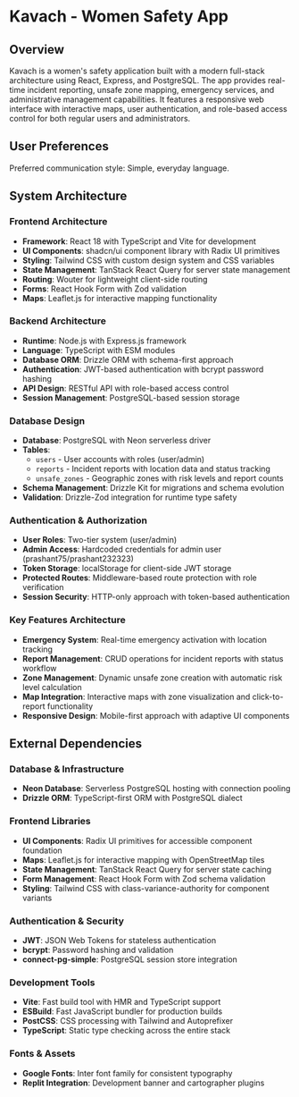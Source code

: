 # Kavach - Women Safety App

## Overview

Kavach is a women's safety application built with a modern full-stack architecture using React, Express, and PostgreSQL. The app provides real-time incident reporting, unsafe zone mapping, emergency services, and administrative management capabilities. It features a responsive web interface with interactive maps, user authentication, and role-based access control for both regular users and administrators.

## User Preferences

Preferred communication style: Simple, everyday language.

## System Architecture

### Frontend Architecture
- **Framework**: React 18 with TypeScript and Vite for development
- **UI Components**: shadcn/ui component library with Radix UI primitives
- **Styling**: Tailwind CSS with custom design system and CSS variables
- **State Management**: TanStack React Query for server state management
- **Routing**: Wouter for lightweight client-side routing
- **Forms**: React Hook Form with Zod validation
- **Maps**: Leaflet.js for interactive mapping functionality

### Backend Architecture
- **Runtime**: Node.js with Express.js framework
- **Language**: TypeScript with ESM modules
- **Database ORM**: Drizzle ORM with schema-first approach
- **Authentication**: JWT-based authentication with bcrypt password hashing
- **API Design**: RESTful API with role-based access control
- **Session Management**: PostgreSQL-based session storage

### Database Design
- **Database**: PostgreSQL with Neon serverless driver
- **Tables**: 
  - `users` - User accounts with roles (user/admin)
  - `reports` - Incident reports with location data and status tracking
  - `unsafe_zones` - Geographic zones with risk levels and report counts
- **Schema Management**: Drizzle Kit for migrations and schema evolution
- **Validation**: Drizzle-Zod integration for runtime type safety

### Authentication & Authorization
- **User Roles**: Two-tier system (user/admin)
- **Admin Access**: Hardcoded credentials for admin user (prashant75/prashant232323)
- **Token Storage**: localStorage for client-side JWT storage
- **Protected Routes**: Middleware-based route protection with role verification
- **Session Security**: HTTP-only approach with token-based authentication

### Key Features Architecture
- **Emergency System**: Real-time emergency activation with location tracking
- **Report Management**: CRUD operations for incident reports with status workflow
- **Zone Management**: Dynamic unsafe zone creation with automatic risk level calculation
- **Map Integration**: Interactive maps with zone visualization and click-to-report functionality
- **Responsive Design**: Mobile-first approach with adaptive UI components

## External Dependencies

### Database & Infrastructure
- **Neon Database**: Serverless PostgreSQL hosting with connection pooling
- **Drizzle ORM**: TypeScript-first ORM with PostgreSQL dialect

### Frontend Libraries
- **UI Components**: Radix UI primitives for accessible component foundation
- **Maps**: Leaflet.js for interactive mapping with OpenStreetMap tiles
- **State Management**: TanStack React Query for server state caching
- **Form Management**: React Hook Form with Zod schema validation
- **Styling**: Tailwind CSS with class-variance-authority for component variants

### Authentication & Security
- **JWT**: JSON Web Tokens for stateless authentication
- **bcrypt**: Password hashing and validation
- **connect-pg-simple**: PostgreSQL session store integration

### Development Tools
- **Vite**: Fast build tool with HMR and TypeScript support
- **ESBuild**: Fast JavaScript bundler for production builds
- **PostCSS**: CSS processing with Tailwind and Autoprefixer
- **TypeScript**: Static type checking across the entire stack

### Fonts & Assets
- **Google Fonts**: Inter font family for consistent typography
- **Replit Integration**: Development banner and cartographer plugins